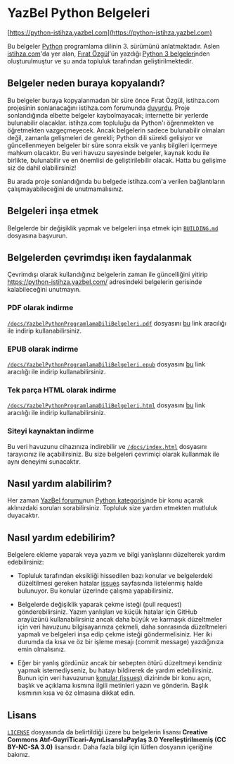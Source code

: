 # YazBel Python Belgeleri

[https://python-istihza.yazbel.com](https://python-istihza.yazbel.com)

Bu belgeler [Python](https://www.python.org/) programlama dilinin 3. sürümünü anlatmaktadır. Aslen
[istihza.com](http://www.istihza.com/)'da yer alan, [Fırat Özgül](http://www.kodlab.com/AuthorDetail.aspx?ID=50)'ün
yazdığı [Python 3 belgeleri](http://belgeler.istihza.com/py3/)nden oluşturulmuştur ve şu anda topluluk tarafından geliştirilmektedir.

## Belgeler neden buraya kopyalandı?

Bu belgeler buraya kopyalanmadan bir süre önce Fırat Özgül, istihza.com projesinin sonlanacağını istihza.com forumunda
[duyurdu](http://www.istihza.com/forum/viewtopic.php?f=50&t=3849). Proje sonlandığında elbette
belgeler kaybolmayacak; internette bir yerlerde bulunabilir olacaklar. istihza.com topluluğu da Python'ı öğrenmekten ve
öğretmekten vazgeçmeyecek. Ancak belgelerin sadece bulunabilir olmaları değil, zamanla gelişmeleri de gerekli; Python
dili sürekli gelişiyor ve güncellenmeyen belgeler bir süre sonra eksik ve yanlış bilgileri içermeye mahkum olacaktır.
Bu veri havuzu sayesinde belgeler, kaynak kodu ile birlikte, bulunabilir ve en önemlisi de geliştirilebilir olacak.
Hatta bu gelişime siz de dahil olabilirsiniz!

Bu arada proje sonlandığında bu belgede istihza.com'a verilen bağlantıların çalışmayabileceğini de unutmamalısınız.

## Belgeleri inşa etmek

Belgelerde bir değişiklik yapmak ve belgeleri inşa etmek için [``BUILDING.md``](BUILDING.md) dosyasına başvurun.

## Belgelerden çevrimdışı iken faydalanmak

Çevrimdışı olarak kullandığınız belgelerin zaman ile güncelliğini yitirip https://python-istihza.yazbel.com/ adresindeki belgelerin gerisinde kalabileceğini unutmayın.

### PDF olarak indirme

[`/docs/YazbelPythonProgramlamaDiliBelgeleri.pdf`](/docs/YazbelPythonProgramlamaDiliBelgeleri.pdf) dosyasını [bu](https://python-istihza.yazbel.com/YazbelPythonProgramlamaDiliBelgeleri.pdf) link aracılığı ile indirip kullanabilirsiniz.

### EPUB olarak indirme

[`/docs/YazbelPythonProgramlamaDiliBelgeleri.epub`](/docs/YazbelPythonProgramlamaDiliBelgeleri.epub) dosyasını [bu](https://python-istihza.yazbel.com/YazbelPythonProgramlamaDiliBelgeleri.epub) link aracılığı ile indirip kullanabilirsiniz.

### Tek parça HTML olarak indirme

[`/docs/YazbelPythonProgramlamaDiliBelgeleri.html`](/docs/YazbelPythonProgramlamaDiliBelgeleri.html) dosyasını [bu](https://python-istihza.yazbel.com/YazbelPythonProgramlamaDiliBelgeleri.html) link aracılığı ile indirip kullanabilirsiniz.

### Siteyi kaynaktan indirme

Bu veri havuzunu cihazınıza indirebilir ve [`/docs/index.html`](/docs/index.html) dosyasını tarayıcınız ile açabilirsiniz. Bu size belgeleri çevrimiçi olarak kullanmak ile aynı deneyimi sunacaktır.

## Nasıl yardım alabilirim?

Her zaman [YazBel forumu](https://forum.yazbel.com/)nun [Python kategorisi](https://forum.yazbel.com/c/python)nde bir
konu açarak aklınızdaki soruları sorabilirsiniz. Topluluk size yardım etmekten mutluluk duyacaktır.

## Nasıl yardım edebilirim?

Belgelere ekleme yaparak veya yazım ve bilgi yanlışlarını düzelterek yardım edebilirsiniz:

- Topluluk tarafından eksikliği hissedilen bazı konular ve belgelerdeki düzeltilmesi gereken hatalar [issues](https://github.com/yazbel/python-istihza/labels/help%20wanted)
sayfasında listelenmiş halde bulunuyor. Bu konular üzerinde çalışma yapabilirsiniz.

- Belgelerde değişiklik yaparak çekme isteği (pull request) gönderebilirsiniz. Yazım yanlışları ve küçük hatalar için
GitHub arayüzünü kullanabilirsiniz ancak daha büyük ve karmaşık düzeltmeler için veri havuzunu bilgisayarınıza çekmeli,
daha sonrasında düzeltmeleri yapmalı ve belgeleri inşa edip çekme isteği göndermelisiniz. Her iki durumda da kısa ve öz bir
işleme mesajı (commit message) yazdığınıza emin olmalısınız.

- Eğer bir yanlış gördünüz ancak bir sebepten ötürü düzeltmeyi kendiniz yapmak istemediyseniz, bu hatayı bildirerek de
yardım edebilirsiniz. Bunun için veri havuzunun [konular (issues)](https://github.com/yazbel/python-istihza/issues)
dizininde bir konu açın, başlık ve açıklama kısmına ilgili metinleri yazın ve gönderin. Başlık kısmının kısa ve öz
olmasına dikkat edin.

## Lisans

[`LICENSE`](LICENSE) dosyasında da belirtildiği üzere bu
belgelerin lisansı **Creative Commons Atıf-GayriTicari-AynıLisanslaPaylaş 3.0 Yerelleştirilmemiş (CC BY-NC-SA 3.0)**
lisansıdır. Daha fazla bilgi için lütfen dosyanın içeriğine bakınız.
